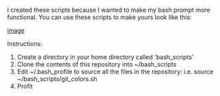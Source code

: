 I created these scripts because I wanted to make my bash prompt more functional.  You can use these scripts
to make yours look like this:

[image](http://i.imgur.com/k3X2OrX.png")

Instructions:

1.  Create a directory in your home directory called 'bash_scripts'
2.  Clone the contents of this repository into ~/bash_scripts
3.  Edit ~/.bash_profile to source all the files in the repository:
	i.e. source ~/bash_scripts/git_colors.sh
4.  Profit
